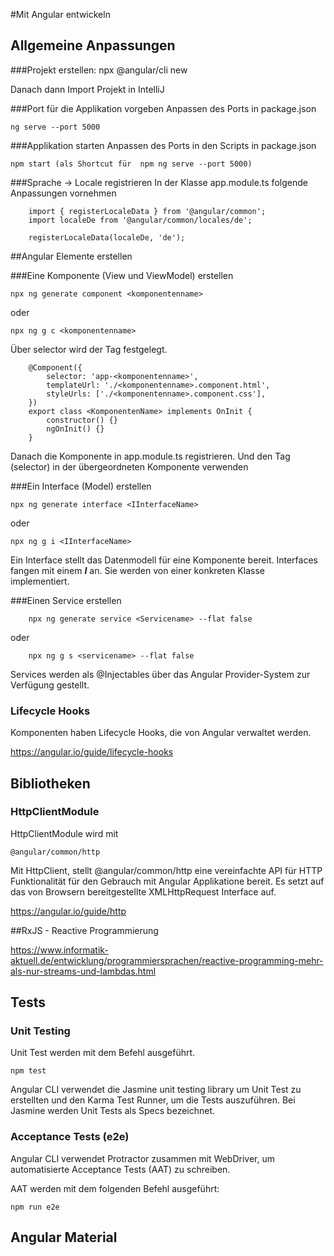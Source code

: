 #Mit Angular entwickeln

## Allgemeine Anpassungen

###Projekt erstellen:
	npx @angular/cli new <projekt-name>
	
Danach dann Import Projekt in IntelliJ
	
	
###Port für die Applikation vorgeben 
Anpassen des Ports in package.json
 
	ng serve --port 5000
		
###Applikation starten
Anpassen des Ports in den Scripts in package.json

	npm start (als Shortcut für  npm ng serve --port 5000)
	
		
###Sprache -> Locale registrieren
In der Klasse app.module.ts folgende Anpassungen vornehmen

		import { registerLocaleData } from '@angular/common';
		import localeDe from '@angular/common/locales/de';

		registerLocaleData(localeDe, 'de');
		
##Angular Elemente erstellen		
		
###Eine Komponente (View und ViewModel) erstellen

	npx ng generate component <komponentenname>
	
oder
	
	npx ng g c <komponentenname>
	
Über selector wird der Tag festgelegt.
		
		@Component({
			selector: 'app-<komponentenname>',
			templateUrl: './<komponentenname>.component.html',
			styleUrls: ['./<komponentenname>.component.css'],
		})
		export class <KomponentenName> implements OnInit {
			constructor() {}
			ngOnInit() {}
		}
		
Danach die Komponente in app.module.ts registrieren.
Und den Tag (selector) in der übergeordneten Komponente verwenden
		

###Ein Interface (Model) erstellen

	npx ng generate interface <IInterfaceName>
	
oder
	
	npx ng g i <IInterfaceName>
		
Ein Interface stellt das Datenmodell für eine Komponente bereit.
Interfaces fangen mit einem **_I_** an. Sie werden von einer konkreten Klasse implementiert. 
		
###Einen Service erstellen
	
		npx ng generate service <Servicename> --flat false
oder
	
		npx ng g s <servicename> --flat false
		
Services werden als @Injectables über das Angular Provider-System zur Verfügung gestellt.
		
		
### Lifecycle Hooks

Komponenten haben Lifecycle Hooks, die von Angular verwaltet werden. 

https://angular.io/guide/lifecycle-hooks		

## Bibliotheken
		
### HttpClientModule 

HttpClientModule wird mit  

    @angular/common/http
    
Mit HttpClient, stellt @angular/common/http eine vereinfachte API für HTTP Funktionalität für den Gebrauch mit Angular Applikatione bereit.
Es setzt auf das von Browsern bereitgestellte XMLHttpRequest Interface auf. 

https://angular.io/guide/http    

		
##RxJS - Reactive Programmierung
	
https://www.informatik-aktuell.de/entwicklung/programmiersprachen/reactive-programming-mehr-als-nur-streams-und-lambdas.html	


## Tests
 
### Unit Testing

Unit Test werden mit dem Befehl ausgeführt.

    npm test

Angular CLI verwendet die Jasmine unit testing library um Unit Test zu erstellten und den Karma Test Runner, um die Tests auszuführen.
Bei Jasmine werden Unit Tests als Specs bezeichnet.

 
### Acceptance Tests (e2e)

Angular CLI verwendet Protractor zusammen mit WebDriver, um automatisierte Acceptance Tests (AAT) zu schreiben.

AAT werden mit dem folgenden Befehl ausgeführt:

    npm run e2e



## Angular Material

